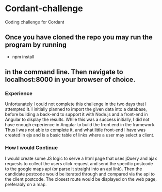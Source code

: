# Cordant-challenge
Coding challenge for Cordant

## Once you have cloned the repo you may run the program by running
- npm install
## in the command line. Then navigate to localhost:8000 in your browser of choice.

### Experience
Unfortunately I could not complete this challenge in the two days that I attempted it. I initially planned to import the given data into a database, before building a back-end to support it with Node.js and a front-end in Angular to display the results. While this was a success initially, I did not have enough experience in Angular to build the front end in the framework. Thus I was not able to complete it, and what little front-end I have was created in ejs and is a basic table of links where a user may select a client.

### How I would Continue
I would create some JS logic to serve a html page that uses jQuery and ajax requests to collect the users click request and send the specific postcode to the google maps api (or parse it straight into an api link). Then the candidate postcode would be iterated through and compared via the api to the client postcode. The closest route would be displayed on the web page, preferably on a map.
